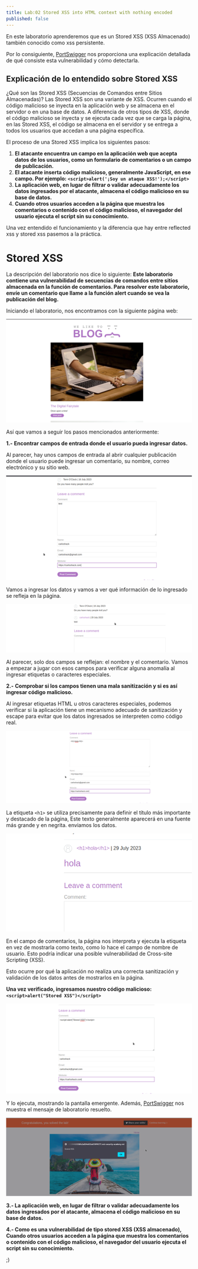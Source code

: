 ```yaml
---
title: Lab:02 Stored XSS into HTML context with nothing encoded
published: false
---
```


En este laboratorio aprenderemos que es un Stored XSS (XSS Almacenado)
también conocido como xss persistente.

Por lo consiguiente, [PortSwigger](https://portswigger.net/web-security/cross-site-scripting/stored) nos proporciona una explicación detallada de qué consiste
esta vulnerabilidad y cómo detectarla.

## [](#header-2)Explicación de lo entendido sobre Stored XSS

¿Qué son las Stored XSS (Secuencias de Comandos entre Sitios Almacenadas)?
Las Stored XSS son una variante de XSS. Ocurren cuando el código malicioso se inyecta en la aplicación web y se almacena en el servidor o en una base de datos.
A diferencia de otros tipos de XSS, donde el código malicioso se inyecta y se ejecuta cada vez que se carga la página, en las Stored XSS, el código se almacena en el servidor
y se entrega a todos los usuarios que accedan a una página específica.

El proceso de una Stored XSS implica los siguientes pasos:

1. **El atacante encuentra un campo en la aplicación web que acepta datos de los usuarios, como un formulario de comentarios o un campo de publicación.**
2. **El atacante inserta código malicioso, generalmente JavaScript, en ese campo. Por ejemplo: `<script>alert('¡Soy un ataque XSS!');</script>`**
3. **La aplicación web, en lugar de filtrar o validar adecuadamente los datos ingresados por el atacante, almacena el código malicioso en su base de datos.**
4. **Cuando otros usuarios acceden a la página que muestra los comentarios o contenido con el código malicioso, el navegador del usuario ejecuta el script sin su conocimiento.**

Una vez entendido el funcionamiento y la diferencia que hay entre reflected xss y stored xss pasemos a la práctica.

# [](#header-1)Stored XSS
La descripción del laboratorio nos dice lo siguiente: **Este laboratorio contiene una vulnerabilidad de secuencias de comandos entre sitios almacenada en la función de comentarios.
Para resolver este laboratorio, envíe un comentario que llame a la función alert cuando se vea la publicación del blog.**

Iniciando el laboratorio, nos encontramos con la siguiente página web:

![](/images/images_XSS02/images1.png)

Así que vamos a seguir los pasos mencionados anteriormente:

**1.-** **Encontrar campos de entrada donde el usuario pueda ingresar datos.**

Al parecer, hay unos campos de entrada al abrir cualquier publicación donde el usuario puede ingresar un comentario, su nombre, correo electrónico y su sitio web.

![](/images/images_XSS02/images2.png)

Vamos a ingresar los datos y vamos a ver qué información de lo ingresado se refleja en la página.

![](/images/images_XSS02/images3.png)

Al parecer, solo dos campos se reflejan: el nombre y el comentario. Vamos a empezar a jugar con esos campos para verificar alguna anomalía al ingresar etiquetas o caracteres especiales.

**2.-** **Comprobar si los campos tienen una mala sanitización y si es así ingresar código malicioso.**

Al ingresar etiquetas HTML u otros caracteres especiales, podemos verificar si la aplicación tiene un mecanismo adecuado de sanitización y escape para evitar que los datos ingresados
se interpreten como código real.

![](/images/images_XSS02/images4.png)

La etiqueta `<h1>` se utiliza precisamente para definir el título más importante y destacado de la página, Este texto generalmente aparecerá en una fuente más grande y en negrita.
enviamos los datos.

![](/images/images_XSS02/images5.png)

En el campo de comentarios, la página nos interpreta y ejecuta la etiqueta en vez de mostrarla como texto, como lo hace el campo de nombre de usuario.
Esto podría indicar una posible vulnerabilidad de Cross-site Scripting (XSS).

Esto ocurre por qué la aplicación no realiza una correcta sanitización y validación de los datos antes de mostrarlos en la página.

**Una vez verificado, ingresamos nuestro código malicioso: `<script>alert("Stored XSS")</script>`**

![](/images/images_XSS02/images6.png)

Y lo ejecuta, mostrando la pantalla emergente. Además, [PortSwigger](https://portswigger.net/) nos muestra el mensaje de laboratorio resuelto.

![](/images/images_XSS02/images7.png)

**3.- La aplicación web, en lugar de filtrar o validar adecuadamente los datos ingresados por el atacante, almacena el código malicioso en su base de datos.**

**4.- Como es una vulnerabilidad de tipo stored XSS (XSS almacenado), Cuando otros usuarios acceden a la página que muestra los comentarios o contenido con el código malicioso,
el navegador del usuario ejecuta el script sin su conocimiento.**

;)
